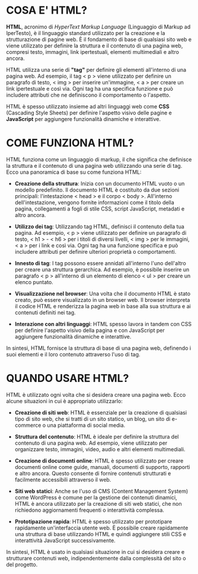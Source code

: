 <!-- @format -->

# COSA E' HTML?

**HTML**, acronimo di _HyperText Markup Language_ (Linguaggio di Markup ad IperTesto), è il linguaggio standard utilizzato per la creazione e la strutturazione di pagine web. È il fondamento di base di qualsiasi sito web e viene utilizzato per definire la struttura e il contenuto di una pagina web, compresi testo, immagini, link ipertestuali, elementi multimediali e altro ancora.

HTML utilizza una serie di **"tag"** per definire gli elementi all'interno di una pagina web. Ad esempio, il tag < p > viene utilizzato per definire un paragrafo di testo, < img > per inserire un'immagine, < a > per creare un link ipertestuale e così via. Ogni tag ha una specifica funzione e può includere attributi che ne definiscono il comportamento o l'aspetto.

HTML è spesso utilizzato insieme ad altri linguaggi web come **CSS** (Cascading Style Sheets) per definire l'aspetto visivo delle pagine e **JavaScript** per aggiungere funzionalità dinamiche e interattive.

# COME FUNZIONA HTML?

HTML funziona come un linguaggio di markup, il che significa che definisce la struttura e il contenuto di una pagina web utilizzando una serie di tag. Ecco una panoramica di base su come funziona HTML:

- **Creazione della struttura**: Inizia con un documento HTML vuoto o un modello predefinito. Il documento HTML è costituito da due sezioni principali: l'intestazione < head > e il corpo < body >. All'interno dell'intestazione, vengono fornite informazioni come il titolo della pagina, collegamenti a fogli di stile CSS, script JavaScript, metadati e altro ancora.

- **Utilizzo dei tag**: Utilizzando tag HTML, definisci il contenuto della tua pagina. Ad esempio, < p > viene utilizzato per definire un paragrafo di testo, < h1 > - < h6 > per i titoli di diversi livelli, < img > per le immagini, < a > per i link e così via. Ogni tag ha una funzione specifica e può includere attributi per definire ulteriori proprietà o comportamenti.

- **Innesto di tag**: I tag possono essere annidati all'interno l'uno dell'altro per creare una struttura gerarchica. Ad esempio, è possibile inserire un paragrafo < p > all'interno di un elemento di elenco < ul > per creare un elenco puntato.

- **Visualizzazione nel browser**: Una volta che il documento HTML è stato creato, può essere visualizzato in un browser web. Il browser interpreta il codice HTML e renderizza la pagina web in base alla sua struttura e ai contenuti definiti nei tag.

- **Interazione con altri linguaggi**: HTML spesso lavora in tandem con CSS per definire l'aspetto visivo della pagina e con JavaScript per aggiungere funzionalità dinamiche e interattive.

In sintesi, HTML fornisce la struttura di base di una pagina web, definendo i suoi elementi e il loro contenuto attraverso l'uso di tag.

# QUANDO USARE HTML?

HTML è utilizzato ogni volta che si desidera creare una pagina web. Ecco alcune situazioni in cui è appropriato utilizzarlo:

- **Creazione di siti web**: HTML è essenziale per la creazione di qualsiasi tipo di sito web, che si tratti di un sito statico, un blog, un sito di e-commerce o una piattaforma di social media.

- **Struttura del contenuto**: HTML è ideale per definire la struttura del contenuto di una pagina web. Ad esempio, viene utilizzato per organizzare testo, immagini, video, audio e altri elementi multimediali.

- **Creazione di documenti online**: HTML è spesso utilizzato per creare documenti online come guide, manuali, documenti di supporto, rapporti e altro ancora. Questo consente di fornire contenuti strutturati e facilmente accessibili attraverso il web.

- **Siti web statici**: Anche se l'uso di CMS (Content Management System) come WordPress è comune per la gestione dei contenuti dinamici, HTML è ancora utilizzato per la creazione di siti web statici, che non richiedono aggiornamenti frequenti o interattività complessa.

- **Prototipazione rapida**: HTML è spesso utilizzato per prototipare rapidamente un'interfaccia utente web. È possibile creare rapidamente una struttura di base utilizzando HTML e quindi aggiungere stili CSS e interattività JavaScript successivamente.

In sintesi, HTML è usato in qualsiasi situazione in cui si desidera creare e strutturare contenuti web, indipendentemente dalla complessità del sito o del progetto.

